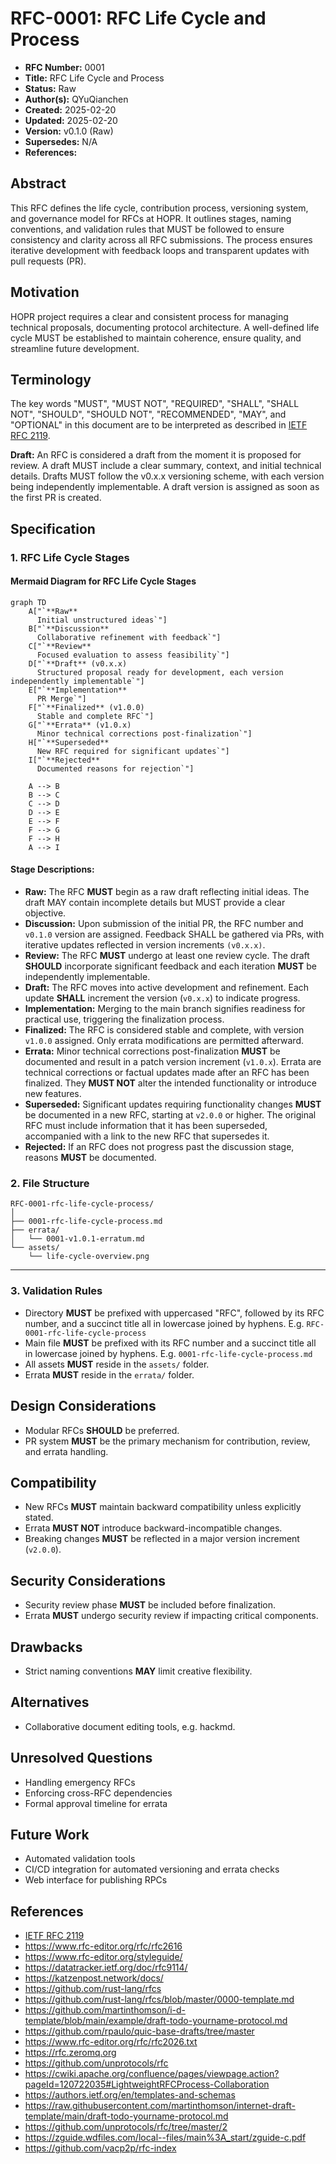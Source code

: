 # RFC-0001: RFC Life Cycle and Process

- **RFC Number:** 0001  
- **Title:** RFC Life Cycle and Process
- **Status:** Raw
- **Author(s):** QYuQianchen  
- **Created:** 2025-02-20  
- **Updated:** 2025-02-20  
- **Version:** v0.1.0 (Raw)
- **Supersedes:** N/A
- **References:**

## Abstract

This RFC defines the life cycle, contribution process, versioning system, and governance model for RFCs at HOPR.
It outlines stages, naming conventions, and validation rules that MUST be followed to ensure consistency
and clarity across all RFC submissions.
The process ensures iterative development with feedback loops and transparent updates with pull requests (PR).

## Motivation

HOPR project requires a clear and consistent process for managing technical proposals, documenting protocol architecture.
A well-defined life cycle MUST be established to maintain coherence, ensure quality, and streamline future development.

## Terminology

The key words "MUST", "MUST NOT", "REQUIRED", "SHALL", "SHALL NOT", "SHOULD", "SHOULD NOT", "RECOMMENDED",
"MAY", and "OPTIONAL" in this document are to be interpreted as described
in [IETF RFC 2119](https://datatracker.ietf.org/doc/html/rfc2119).

**Draft:** An RFC is considered a draft from the moment it is proposed for review.
A draft MUST include a clear summary, context, and initial technical details.
Drafts MUST follow the v0.x.x versioning scheme, with each version being independently implementable.
A draft version is assigned as soon as the first PR is created.

## Specification

### 1. RFC Life Cycle Stages

#### **Mermaid Diagram for RFC Life Cycle Stages**

```mermaid
graph TD
    A["`**Raw**
      Initial unstructured ideas`"]
    B["`**Discussion**
      Collaborative refinement with feedback`"]
    C["`**Review**
      Focused evaluation to assess feasibility`"]
    D["`**Draft** (v0.x.x)
      Structured proposal ready for development, each version independently implementable`"]
    E["`**Implementation**
      PR Merge`"]
    F["`**Finalized** (v1.0.0)
      Stable and complete RFC`"]
    G["`**Errata** (v1.0.x)
      Minor technical corrections post-finalization`"]
    H["`**Superseded**
      New RFC required for significant updates`"]
    I["`**Rejected**
      Documented reasons for rejection`"]

    A --> B
    B --> C
    C --> D
    D --> E
    E --> F
    F --> G
    F --> H
    A --> I
```

#### **Stage Descriptions:**

- **Raw:** The RFC **MUST** begin as a raw draft reflecting initial ideas.
The draft MAY contain incomplete details but MUST provide a clear objective.
- **Discussion:** Upon submission of the initial PR, the RFC number and `v0.1.0` version are assigned.
Feedback SHALL be gathered via PRs, with iterative updates reflected in version increments `(v0.x.x)`.
- **Review:** The RFC **MUST** undergo at least one review cycle.
The draft **SHOULD** incorporate significant feedback and each iteration **MUST** be independently implementable.
- **Draft:** The RFC moves into active development and refinement.
Each update **SHALL** increment the version (`v0.x.x`) to indicate progress.
- **Implementation:** Merging to the main branch signifies readiness for practical use, triggering the finalization process.
- **Finalized:** The RFC is considered stable and complete, with version `v1.0.0` assigned.
Only errata modifications are permitted afterward.
- **Errata:** Minor technical corrections post-finalization **MUST** be documented
and result in a patch version increment (`v1.0.x`).
Errata are technical corrections or factual updates made after an RFC has been finalized.
They **MUST NOT** alter the intended functionality or introduce new features.
- **Superseded:** Significant updates requiring functionality changes **MUST** be documented in a new RFC,
starting at `v2.0.0` or higher. The original RFC must include information that it has been superseded,
accompanied with a link to the new RFC that supersedes it.
- **Rejected:** If an RFC does not progress past the discussion stage, reasons **MUST** be documented.

### 2. File Structure

```plaintext
RFC-0001-rfc-life-cycle-process/
│
├── 0001-rfc-life-cycle-process.md
├── errata/
│   └── 0001-v1.0.1-erratum.md
└── assets/
    └── life-cycle-overview.png
```

---

### 3. Validation Rules

- Directory **MUST** be prefixed with uppercased "RFC", followed by its RFC number,
and a succinct title all in lowercase joined by hyphens. E.g. `RFC-0001-rfc-life-cycle-process`
- Main file **MUST** be prefixed with its RFC number and a succinct title
all in lowercase joined by hyphens. E.g. `0001-rfc-life-cycle-process.md`
- All assets **MUST** reside in the `assets/` folder.
- Errata **MUST** reside in the `errata/` folder.

## Design Considerations

- Modular RFCs **SHOULD** be preferred.
- PR system **MUST** be the primary mechanism for contribution, review, and errata handling.

## Compatibility

- New RFCs **MUST** maintain backward compatibility unless explicitly stated.
- Errata **MUST NOT** introduce backward-incompatible changes.
- Breaking changes **MUST** be reflected in a major version increment (`v2.0.0`).

## Security Considerations

- Security review phase **MUST** be included before finalization.
- Errata **MUST** undergo security review if impacting critical components.

## Drawbacks

- Strict naming conventions **MAY** limit creative flexibility.

## Alternatives

- Collaborative document editing tools, e.g. hackmd.

## Unresolved Questions

- Handling emergency RFCs
- Enforcing cross-RFC dependencies
- Formal approval timeline for errata

## Future Work

- Automated validation tools
- CI/CD integration for automated versioning and errata checks
- Web interface for publishing RPCs

## References

- [IETF RFC 2119](https://datatracker.ietf.org/doc/html/rfc2119)
- https://www.rfc-editor.org/rfc/rfc2616
- https://www.rfc-editor.org/styleguide/
- https://datatracker.ietf.org/doc/rfc9114/
- https://katzenpost.network/docs/
- https://github.com/rust-lang/rfcs
- https://github.com/rust-lang/rfcs/blob/master/0000-template.md
- https://github.com/martinthomson/i-d-template/blob/main/example/draft-todo-yourname-protocol.md
- https://github.com/rpaulo/quic-base-drafts/tree/master
- https://www.rfc-editor.org/rfc/rfc2026.txt
- https://rfc.zeromq.org
- https://github.com/unprotocols/rfc
- https://cwiki.apache.org/confluence/pages/viewpage.action?pageId=120722035#LightweightRFCProcess-Collaboration
- https://authors.ietf.org/en/templates-and-schemas
- https://raw.githubusercontent.com/martinthomson/internet-draft-template/main/draft-todo-yourname-protocol.md
- https://github.com/unprotocols/rfc/tree/master/2
- https://zguide.wdfiles.com/local--files/main%3A_start/zguide-c.pdf
- https://github.com/vacp2p/rfc-index
